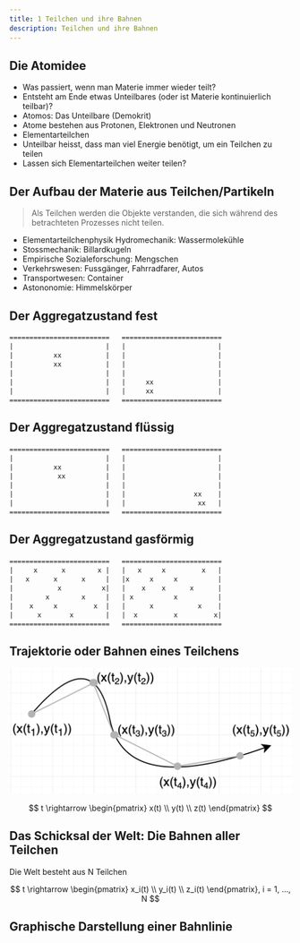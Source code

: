 ```yaml
---
title: 1 Teilchen und ihre Bahnen
description: Teilchen und ihre Bahnen
---
```


## Die Atomidee

- Was passiert, wenn man Materie immer wieder teilt?
- Entsteht am Ende etwas Unteilbares (oder ist Materie kontinuierlich teilbar)?
- Atomos: Das Unteilbare (Demokrit)
- Atome bestehen aus Protonen, Elektronen und Neutronen
- Elementarteilchen
- Unteilbar heisst, dass man viel Energie benötigt, um ein Teilchen zu teilen
- Lassen sich Elementarteilchen weiter teilen?

## Der Aufbau der Materie aus Teilchen/Partikeln

> Als Teilchen werden die Objekte verstanden, die sich während des betrachteten Prozesses nicht teilen.

- Elementarteilchenphysik
Hydromechanik: Wassermolekühle
- Stossmechanik: Billardkugeln
- Empirische Sozialeforschung: Mengschen
- Verkehrswesen: Fussgänger, Fahrradfarer, Autos
- Transportwesen: Container
- Astononomie: Himmelskörper

## Der Aggregatzustand fest
```
=========================   =========================
|                       |   |                       |   
|          xx           |   |                       |   
|          xx           |   |                       |
|                       |   |                       |
|                       |   |     xx                |
|                       |   |     xx                |
=========================   =========================
```

## Der Aggregatzustand flüssig
```
=========================   =========================
|                       |   |                       |   
|          xx           |   |                       |   
|           xx          |   |                       |
|                       |   |                       |
|                       |   |                 xx    |
|                       |   |                  xx   |
=========================   =========================
```

## Der Aggregatzustand gasförmig
```
=========================   =========================
|     x      x        x |   |   x     x         x   |   
|   x      x      x     |   |x     x     x          |   
|           x          x|   |    x    x      x      |
|        x        x     |   | x          x          |
|    x     x         x  |   |      x           x    |
|      x       x        |   |  x         x         x|
=========================   =========================
```

## Trajektorie oder Bahnen eines Teilchens

![alt text](image.png)

$$
t \rightarrow \begin{pmatrix}
x(t) \\
y(t) \\
z(t)
\end{pmatrix}
$$

## Das Schicksal der Welt: Die Bahnen aller Teilchen

Die Welt besteht aus N Teilchen

$$
t \rightarrow \begin{pmatrix}
x_i(t) \\
y_i(t) \\
z_i(t)
\end{pmatrix}, i = 1, ..., N
$$
## Graphische Darstellung einer Bahnlinie